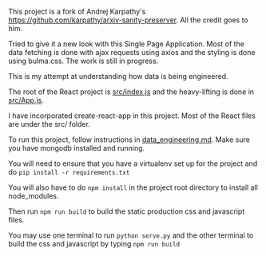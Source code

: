 This project is a fork of Andrej Karpathy's https://github.com/karpathy/arxiv-sanity-preserver. All the credit goes to him.

Tried to give it a new look with this Single Page Application. Most of the data fetching is done with ajax requests using axios and the styling is done using bulma.css. The work is still in progress.

This is my attempt at understanding how data is being engineered.

The root of the React project is [src/index.js](https://github.com/pranayaryal/arxiv-sanity-preserver/blob/pranay_features/src/index.js) and the heavy-lifting is done in [src/App.js](https://github.com/pranayaryal/arxiv-sanity-preserver/blob/pranay_features/src/App.js).

I have incorporated create-react-app in this project. Most of the React files are under the src/ folder.

To run this project, follow instructions in [data_engineering.md](https://github.com/pranayaryal/arxiv-sanity-preserver/blob/pranay_features/data_engineering.md). Make sure you have mongodb installed and running.

You will need to ensure that you have a virtualenv set up for the project and do `pip install -r requirements.txt`

You will also have to do `npm install` in the project root directory to install all node_modules.

Then run `npm run build` to build the static production css and javascript files.

 You may use one terminal to run `python serve.py` and the other terminal to build the css and javascript by typing `npm run build`


